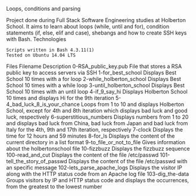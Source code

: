 Loops, conditions and parsing

Project done during Full Stack Software Engineering studies at Holberton School. It aims to learn about loops (while, until and for), condition statements (if, else, elif and case), shebangs and how to create SSH keys with Bash.
Technologies

    Scripts written in Bash 4.3.11(1)
    Tested on Ubuntu 14.04 LTS

Files
Filename 	Description
0-RSA_public_key.pub 	File that stores a RSA public key to access servers via SSH
1-for_best_school 	Displays Best School 10 times with a for loop
2-while_holberton_school 	Displays Best School 10 times with a while loop
3-until_holberton_school 	Displays Best School 10 times with an until loop
4-if_9_say_hi 	Displays Holberton School 10 times and displays Hi for the 9th iteration
5-4_bad_luck_8_is_your_chance 	Loops from 1 to 10 and displays Holberton School, except for 4th and 8th iteration which displays bad luck and good luck, respectively
6-superstitious_numbers 	Displays numbers from 1 to 20 and displays bad luck from China, bad luck from Japan and bad luck from Italy for the 4th, 9th and 17th iteration, respectively
7-clock 	Displays the time for 12 hours and 59 minutes
8-for_ls 	Displays the content of the current directory in a list format
9-to_file_or_not_to_file 	Gives information about the holbertonschool file
10-fizzbuzz 	Displays the fizzbuzz sequence
100-read_and_cut 	Displays the content of the file /etc/passwd
101-tell_the_story_of_passwd 	Displays the content of the file /etc/passwd with an specific message
102-lets_parse_apache_logs 	Displays the visitor IP along with the HTTP status code from an Apache log file
103-dig_the-data 	Groups visitors by IP and HTTP status code and displays the occurrences, from the greatest to the lowest number
